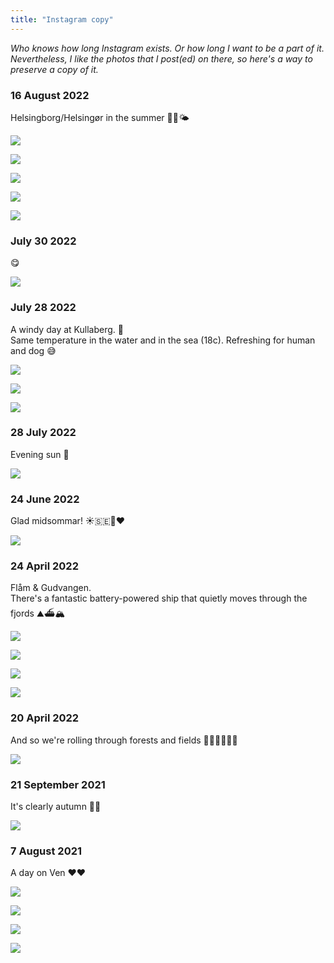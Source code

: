 ```yaml
---
title: "Instagram copy"
---
```


_Who knows how long Instagram exists. Or how long I want to be a part of it. Nevertheless, I like the photos that I post(ed) on there, so here's a way to preserve a copy of it._

### 16 August 2022
Helsingborg/Helsingør in the summer 🌺🌾🌤️

![](projects/attachments/IMG_20220713_152606.jpg)

![](projects/attachments/IMG_20220712_183746.jpg)

![](projects/attachments/IMG_20220712_182532.jpg)

![](projects/attachments/IMG_20220712_175927.jpg)

![](projects/attachments/IMG_20220712_192201%201.jpg)

### July 30 2022
😋

![](projects/attachments/DSCF6977.jpeg)

### July 28 2022
A windy day at Kullaberg. 🌊  
Same temperature in the water and in the sea (18c). Refreshing for human and dog 😅

![](projects/attachments/DSCF6982.jpeg)

![](projects/attachments/DSCF6994.jpeg)

![](projects/attachments/IMG_20220711_164522.jpg)


### 28 July 2022
Evening sun 🌅

![](projects/attachments/IMG_20220727_205544.jpg)

### 24 June 2022
Glad midsommar! ☀️🇸🇪🍓❤️

![](projects/attachments/IMG_20220624_135621.jpg)
### 24 April 2022
Flåm & Gudvangen.  
There's a fantastic battery-powered ship that quietly moves through the fjords ⛰️⛴️🏔️

![](projects/attachments/norway%20-%2036.jpeg)

![](projects/attachments/norway%20-%2035.jpeg)

![](projects/attachments/DSCF6200.jpeg)

![](projects/attachments/DSCF6237.jpeg)


### 20 April 2022
And so we're rolling through forests and fields 🌲🚂🚃🌲🌲🌲  

![](projects/attachments/norway%20-%201.jpeg)


### 21 September 2021
It's clearly autumn 🍄😍

![](projects/attachments/mushroom.jpg)


### 7 August 2021
A day on Ven ❤️❤️

![](projects/attachments/DSCF5541.jpeg)

![](projects/attachments/DSCF5539.jpeg)

![](projects/attachments/DSCF5524.jpeg)

![](projects/attachments/DSCF5546.jpeg)

